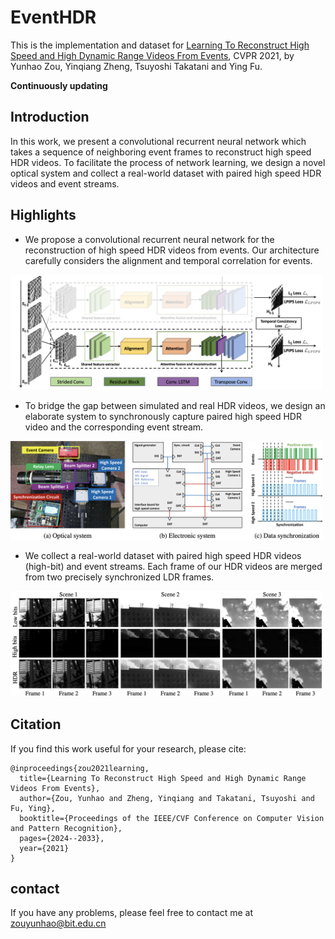 # EventHDR
 This is the implementation and dataset for [Learning To Reconstruct High Speed and High Dynamic Range Videos From Events](https://openaccess.thecvf.com/content/CVPR2021/papers/Zou_Learning_To_Reconstruct_High_Speed_and_High_Dynamic_Range_Videos_CVPR_2021_paper.pdf), CVPR 2021, by Yunhao Zou, Yinqiang Zheng, Tsuyoshi Takatani and Ying Fu.
 
**Continuously updating**
## Introduction
In this work, we present
a convolutional recurrent neural network which takes a
sequence of neighboring event frames to reconstruct high speed HDR videos. To facilitate the process of network learning, we design a novel optical system and collect a real-world dataset with paired high speed HDR videos and event streams.

## Highlights
* We propose a convolutional recurrent neural network for the reconstruction of high speed HDR videos from events. Our architecture carefully considers the alignment and temporal correlation for events.

<img src="figs/overview.png" width="500px"/>

* To bridge the gap between simulated and real HDR videos, we design an elaborate system to synchronously capture paired high speed HDR video and the corresponding event stream.

<img src="figs/system.png" width="500px"/>

* We collect a real-world dataset with paired high speed HDR videos (high-bit) and event streams. Each frame of our HDR videos are merged from two precisely synchronized LDR frames.

<img src="figs/dataset.png" width="500px"/>

## Citation
If you find this work useful for your research, please cite: 
```
@inproceedings{zou2021learning,
  title={Learning To Reconstruct High Speed and High Dynamic Range Videos From Events},
  author={Zou, Yunhao and Zheng, Yinqiang and Takatani, Tsuyoshi and Fu, Ying},
  booktitle={Proceedings of the IEEE/CVF Conference on Computer Vision and Pattern Recognition},
  pages={2024--2033},
  year={2021}
}
```
## contact
If you have any problems, please feel free to contact me at zouyunhao@bit.edu.cn